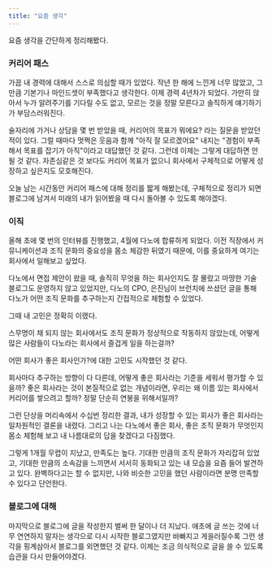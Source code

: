 ```yaml
---
title: "요즘 생각"
---
```


요즘 생각을 간단하게 정리해봤다.

### 커리어 패스

가끔 내 경력에 대해서 스스로 의심할 때가 있었다. 작년 한 해에 느낀게 너무 많았고, 그만큼 기본기나 마인드셋이 부족했다고 생각한다. 이제 경력 4년차가 되었다. 가만히 앉아서 누가 알려주기를 기다릴 수도 없고, 모르는 것을 정말 모른다고 솔직하게 얘기하기가 부담스러워진다.

술자리에 가거나 상담을 몇 번 받았을 때, 커리어의 목표가 뭐에요? 라는 질문을 받았던 적이 있다. 그럴 때마다 멋쩍은 웃음과 함께 "아직 잘 모르겠어요" 내지는 "경험이 부족해서 목표를 잡기가 아직"이라고 대답했던 것 같다. 그런데 이제는 그렇게 대답하면 안될 것 같다. 자존심같은 것 보다도 커리어 목표가 없으니 회사에서 구체적으로 어떻게 성장하고 싶은지도 모호해진다.

오늘 남는 시간동안 커리어 패스에 대해 정리를 짧게 해봤는데, 구체적으로 정리가 되면 블로그에 남겨서 미래의 내가 읽어봤을 때 다시 돌아볼 수 있도록 해야겠다.

### 이직

올해 초에 몇 번의 인터뷰를 진행했고, 4월에 다노에 합류하게 되었다. 이전 직장에서 커뮤니케이션과 조직 문화의 중요성을 몸소 체감한 뒤였기 때문에, 이를 중요하게 여기는 회사에서 일해보고 싶었다.

다노에서 면접 제안이 왔을 때, 솔직히 무엇을 하는 회사인지도 잘 몰랐고 마땅한 기술 블로그도 운영하지 않고 있었지만, 다노의 CPO, 은진님이 브런치에 쓰셨던 글을 통해 다노가 어떤 조직 문화를 추구하는지 간접적으로 체험할 수 있었다.

그때 내 고민은 정확히 이랬다.

스무명이 채 되지 않는 회사에서도 조직 문화가 정상적으로 작동하지 않았는데, 어떻게 많은 사람들이 다노라는 회사에서 즐겁게 일을 하는걸까?

어떤 회사가 좋은 회사인가?에 대한 고민도 시작했던 것 같다.

회사마다 추구하는 방향이 다 다른데, 어떻게 좋은 회사라는 기준을 세워서 평가할 수 있을까? 좋은 회사라는 것이 본질적으로 없는 개념이라면, 우리는 왜 이름 있는 회사에서 커리어를 쌓으려고 할까? 정말 단순히 연봉을 위해서일까?

그런 단상을 머리속에서 수십번 정리한 결과, 내가 성장할 수 있는 회사가 좋은 회사라는 일차원적인 결론을 내렸다. 그리고 나는 다노에서 좋은 회사, 좋은 조직 문화가 무엇인지 몸소 체험해 보고 내 나름대로의 답을 찾겠다고 다짐했다.

그렇게 1개월 무렵이 지났고, 만족도는 높다. 기대한 만큼의 조직 문화가 자리잡혀 있었고, 기대한 만큼의 소속감을 느끼면서 서서히 동화되고 있는 내 모습을 요즘 들어 발견하고 있다. 완벽하다고는 할 수 없지만, 나와 비슷한 고민을 했던 사람이라면 분명 만족할 수 있다고 단언한다.

### 블로그에 대해

마지막으로 블로그에 글을 작성한지 벌써 한 달이나 더 지났다. 애초에 글 쓰는 것에 너무 연연하지 말자는 생각으로 다시 시작한 블로그였지만 바빠지고 게을러질수록 그런 생각을 핑계삼아서 블로그를 외면했던 것 같다. 이제는 조금 의식적으로 글을 쓸 수 있도록 습관을 다시 만들어야겠다.
